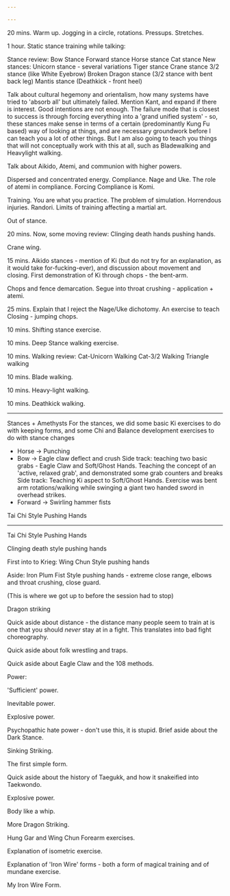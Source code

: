 ```yaml
---

---
```

20 mins.
Warm up. Jogging in a circle, rotations. Pressups. Stretches.

1 hour.
Static stance training while talking:

  Stance review:
    Bow Stance
    Forward stance
    Horse stance
    Cat stance
  New stances:
    Unicorn stance - several variations
    Tiger stance
    Crane stance
    3/2 stance (like White Eyebrow)
    Broken Dragon stance (3/2 stance with bent back leg)
    Mantis stance (Deathkick - front heel)

Talk about cultural hegemony and orientalism, how many systems have tried to 'absorb all' but ultimately failed. Mention Kant, and expand if there is interest. Good intentions are not enough. The failure mode that is closest to success is through forcing everything into a 'grand unified system' - so, these stances make sense in terms of a certain (predominantly Kung Fu based) way of looking at things, and are necessary groundwork before I can teach you a lot of other things. But I am also going to teach you things that will not conceptually work with this at all, such as Bladewalking and Heavylight walking.

Talk about Aikido, Atemi, and communion with higher powers.

Dispersed and concentrated energy. Compliance. Nage and Uke. The role of atemi in compliance. Forcing Compliance is Komi.

Training. You are what you practice. The problem of simulation. Horrendous injuries. Randori. Limits of training affecting a martial art.

Out of stance.

20 mins.
Now, some moving review:
  Clinging death hands pushing hands.

  Crane wing.

15 mins.
Aikido stances - mention of Ki (but do not try for an explanation, as it would take for-fucking-ever), and discussion about movement and closing. First demonstration of Ki through chops - the bent-arm.

Chops and fence demarcation. Segue into throat crushing - application + atemi.

25 mins.
Explain that I reject the Nage/Uke dichotomy. An exercise to teach Closing - jumping chops.

10 mins.
Shifting stance exercise.

10 mins.
Deep Stance walking exercise.

10 mins.
Walking review:
  Cat-Unicorn Walking
  Cat-3/2 Walking
  Triangle walking

10 mins.
Blade walking.

10 mins.
Heavy-light walking.

10 mins.
Deathkick walking.

---

Stances + Amethysts
  For the stances, we did some basic Ki exercises to do with keeping forms, and some Chi and Balance development exercises to do with stance changes
- Horse   -> Punching
- Bow     -> Eagle claw deflect and crush
  Side track: teaching two basic grabs - Eagle Claw and Soft/Ghost Hands.
  Teaching the concept of an 'active, relaxed grab', and demonstrated some grab counters and breaks
  Side track: Teaching Ki aspect to Soft/Ghost Hands. Exercise was bent arm rotations/walking while swinging a giant two handed sword in overhead strikes.
- Forward -> Swirling hammer fists


Tai Chi Style Pushing Hands

---

Tai Chi Style Pushing Hands

Clinging death style pushing hands

First into to Krieg: Wing Chun Style pushing hands

Aside: Iron Plum Fist Style pushing hands - extreme close range, elbows and throat crushing, close guard.

(This is where we got up to before the session had to stop)

Dragon striking

Quick aside about distance - the distance many people seem to train at is one that you should *never* stay at in a fight. This translates into bad fight choreography.

Quick aside about folk wrestling and traps.

Quick aside about Eagle Claw and the 108 methods.

Power:

'Sufficient' power.

Inevitable power.

Explosive power.

Psychopathic hate power - don't use this, it is stupid. Brief aside about the Dark Stance.

Sinking Striking.

The first simple form.

Quick aside about the history of Taegukk, and how it snakeified into Taekwondo.

Explosive power.

Body like a whip.

More Dragon Striking.

Hung Gar and Wing Chun Forearm exercises.

Explanation of isometric exercise.

Explanation of 'Iron Wire' forms - both a form of magical training and of mundane exercise.

My Iron Wire Form.


